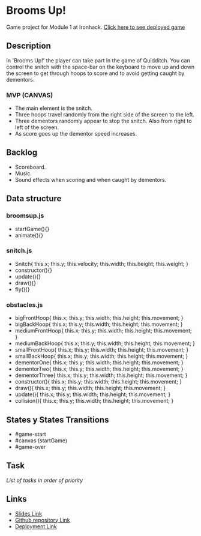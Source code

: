 # Brooms Up!

Game project for Module 1 at Ironhack.
[Click here to see deployed game](https://olliedewulf.github.io/Brooms-Up-Game-Project-/)

## Description

In 'Brooms Up!' the player can take part in the game of Quidditch. You can control the snitch with the space-bar on the keyboard to move up and down the screen to get through hoops to score and to avoid getting caught by dementors.

### MVP (CANVAS)

- The main element is the snitch.
- Three hoops travel randomly from the right side of the screen to the left.
- Three dementors randomly appear to stop the snitch. Also from right to left of the screen.
- As score goes up the dementor speed increases.

## Backlog

- Scoreboard.
- Music.
- Sound effects when scoring and when caught by dementors.


## Data structure

### broomsup.js
- startGame(){}
- animate(){}

### snitch.js
- Snitch{
    this.x;
        this.y;
        this.velocity;
        this.width;
        this.height;
        this.weight;
}
- constructor(){}
- update(){}
- draw(){}
- fly(){}

### obstacles.js
- bigFrontHoop{
        this.x;
        this.y;
        this.width;
        this.height;
        this.movement;
}
- bigBackHoop{
    this.x;
        this.y;
        this.width;
        this.height;
        this.movement;
}
- mediumFrontHoop{
    this.x;
        this.y;
        this.width;
        this.height;
        this.movement;
}
- mediumBackHoop{
    this.x;
        this.y;
        this.width;
        this.height;
        this.movement;
}
- smallFrontHoop{
    this.x;
        this.y;
        this.width;
        this.height;
        this.movement;
}
- smallBackHoop{
    this.x;
        this.y;
        this.width;
        this.height;
        this.movement;
}
- dementorOne{
    this.x;
        this.y;
        this.width;
        this.height;
        this.movement;
}
- dementorTwo{
    this.x;
        this.y;
        this.width;
        this.height;
        this.movement;
}
- dementorThree{
    this.x;
        this.y;
        this.width;
        this.height;
        this.movement;
}
- constructor(){
    this.x;
        this.y;
        this.width;
        this.height;
        this.movement;
}
- draw(){
    this.x;
        this.y;
        this.width;
        this.height;
        this.movement;
}
- update(){
    this.x;
        this.y;
        this.width;
        this.height;
        this.movement;
}
- collision(){
    this.x;
        this.y;
        this.width;
        this.height;
        this.movement;
}

## States y States Transitions

- #game-start
- #canvas (startGame)
- #game-over

## Task
_List of tasks in order of priority_

## Links

- [Slides Link](https://docs.google.com/presentation/d/1As-pbmtPN47eBoY3jmZh7sClXitifrquBsNe3Tjt674/edit#slide=id.g22ce9ce9f9c_0_73)
- [Github repository Link](https://github.com/OllieDewulf/Brooms-Up-Game-Project-.git)
- [Deployment Link](https://olliedewulf.github.io/Brooms-Up-Game-Project-/)